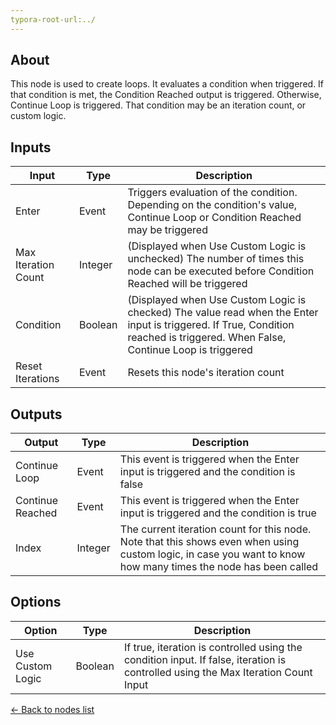 ```yaml
---
typora-root-url:../
---
```


## About
This node is used to create loops. It evaluates a condition when triggered. If that condition is met, the Condition Reached output is triggered. Otherwise, Continue Loop is triggered. That condition may be an iteration count, or custom logic.

## Inputs
Input | Type | Description
------------ | ------|-------
Enter | Event | Triggers evaluation of the condition. Depending on the condition's value, Continue Loop or Condition Reached may be triggered
Max Iteration Count | Integer | (Displayed when Use Custom Logic is unchecked) The number of times this node can be executed before Condition Reached will be triggered
Condition | Boolean| (Displayed when Use Custom Logic is checked) The value read when the Enter input is triggered. If True, Condition reached is triggered. When False, Continue Loop is triggered
Reset Iterations | Event | Resets this node's iteration count

## Outputs
Output | Type| Description
------------ | -------|------
Continue Loop | Event | This event is triggered when the Enter input is triggered and the condition is false
Continue Reached | Event | This event is triggered when the Enter input is triggered and the condition is true
Index | Integer | The current iteration count for this node. Note that this shows even when using custom logic, in case you want to know how many times the node has been called

## Options
Option | Type | Description
------------ | -------|------
Use Custom Logic | Boolean | If true, iteration is controlled using the condition input. If false, iteration is controlled using the Max Iteration Count Input

[<- Back to nodes list](Nodes)
